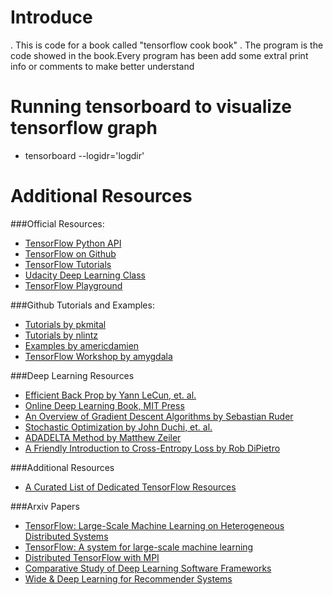 # Introduce
. This is code for a book called "tensorflow cook book"
. The program is the code showed in the book.Every program has been add some extral print info or comments to make better understand

# Running tensorboard to visualize tensorflow graph
 - tensorboard --logidr='logdir'

# Additional Resources

###Official Resources:

 - [TensorFlow Python API](https://www.tensorflow.org/api_docs/python/)
 - [TensorFlow on Github](https://github.com/tensorflow/tensorflow)
 - [TensorFlow Tutorials](https://www.tensorflow.org/tutorials/)
 - [Udacity Deep Learning Class](https://www.udacity.com/course/deep-learning--ud730)
 - [TensorFlow Playground](http://playground.tensorflow.org/)

###Github Tutorials and Examples:

 - [Tutorials by pkmital](https://github.com/pkmital/tensorflow_tutorials)
 - [Tutorials by nlintz](https://github.com/nlintz/TensorFlow-Tutorials)
 - [Examples by americdamien](https://github.com/aymericdamien/TensorFlow-Examples)
 - [TensorFlow Workshop by amygdala](https://github.com/amygdala/tensorflow-workshop)

###Deep Learning Resources

 - [Efficient Back Prop by Yann LeCun, et. al.](http://yann.lecun.com/exdb/publis/pdf/lecun-98b.pdf)
 - [Online Deep Learning Book, MIT Press](http://www.deeplearningbook.org/)
 - [An Overview of Gradient Descent Algorithms by Sebastian Ruder](http://sebastianruder.com/optimizing-gradient-descent/)
 - [Stochastic Optimization by John Duchi, et. al.](http://www.jmlr.org/papers/volume12/duchi11a/duchi11a.pdf)
 - [ADADELTA Method by Matthew Zeiler](http://arxiv.org/abs/1212.5701)
 - [A Friendly Introduction to Cross-Entropy Loss by Rob DiPietro](http://rdipietro.github.io/friendly-intro-to-cross-entropy-loss/)


###Additional Resources

 - [A Curated List of Dedicated TensorFlow Resources](https://github.com/jtoy/awesome-tensorflow/)

###Arxiv Papers

 - [TensorFlow: Large-Scale Machine Learning on Heterogeneous Distributed Systems](http://arxiv.org/abs/1603.04467)
 - [TensorFlow: A system for large-scale machine learning](http://arxiv.org/abs/1605.08695)
 - [Distributed TensorFlow with MPI](https://arxiv.org/abs/1603.02339)
 - [Comparative Study of Deep Learning Software Frameworks](https://arxiv.org/abs/1511.06435)
 - [Wide & Deep Learning for Recommender Systems](https://arxiv.org/abs/1606.07792)